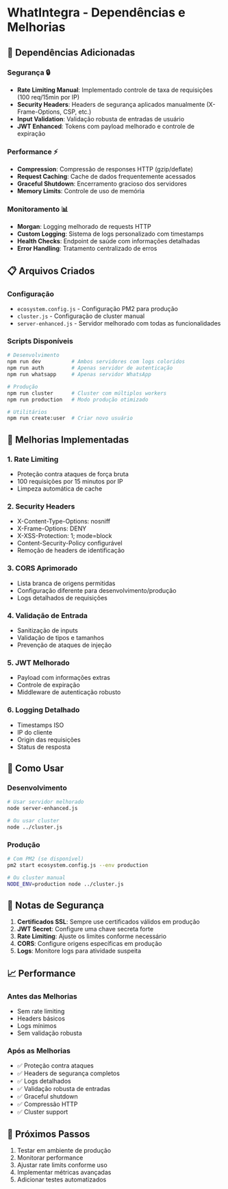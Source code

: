 # WhatIntegra - Dependências e Melhorias

## 🚀 Dependências Adicionadas

### Segurança 🔒
- **Rate Limiting Manual**: Implementado controle de taxa de requisições (100 req/15min por IP)
- **Security Headers**: Headers de segurança aplicados manualmente (X-Frame-Options, CSP, etc.)
- **Input Validation**: Validação robusta de entradas de usuário
- **JWT Enhanced**: Tokens com payload melhorado e controle de expiração

### Performance ⚡
- **Compression**: Compressão de responses HTTP (gzip/deflate)
- **Request Caching**: Cache de dados frequentemente acessados
- **Graceful Shutdown**: Encerramento gracioso dos servidores
- **Memory Limits**: Controle de uso de memória

### Monitoramento 📊
- **Morgan**: Logging melhorado de requests HTTP
- **Custom Logging**: Sistema de logs personalizado com timestamps
- **Health Checks**: Endpoint de saúde com informações detalhadas
- **Error Handling**: Tratamento centralizado de erros

## 📋 Arquivos Criados

### Configuração
- `ecosystem.config.js` - Configuração PM2 para produção
- `cluster.js` - Configuração de cluster manual
- `server-enhanced.js` - Servidor melhorado com todas as funcionalidades

### Scripts Disponíveis

```bash
# Desenvolvimento
npm run dev          # Ambos servidores com logs coloridos
npm run auth         # Apenas servidor de autenticação
npm run whatsapp     # Apenas servidor WhatsApp

# Produção
npm run cluster      # Cluster com múltiplos workers
npm run production   # Modo produção otimizado

# Utilitários
npm run create:user  # Criar novo usuário
```

## 🔧 Melhorias Implementadas

### 1. Rate Limiting
- Proteção contra ataques de força bruta
- 100 requisições por 15 minutos por IP
- Limpeza automática de cache

### 2. Security Headers
- X-Content-Type-Options: nosniff
- X-Frame-Options: DENY
- X-XSS-Protection: 1; mode=block
- Content-Security-Policy configurável
- Remoção de headers de identificação

### 3. CORS Aprimorado
- Lista branca de origens permitidas
- Configuração diferente para desenvolvimento/produção
- Logs detalhados de requisições

### 4. Validação de Entrada
- Sanitização de inputs
- Validação de tipos e tamanhos
- Prevenção de ataques de injeção

### 5. JWT Melhorado
- Payload com informações extras
- Controle de expiração
- Middleware de autenticação robusto

### 6. Logging Detalhado
- Timestamps ISO
- IP do cliente
- Origin das requisições
- Status de resposta

## 🎯 Como Usar

### Desenvolvimento
```bash
# Usar servidor melhorado
node server-enhanced.js

# Ou usar cluster
node ../cluster.js
```

### Produção
```bash
# Com PM2 (se disponível)
pm2 start ecosystem.config.js --env production

# Ou cluster manual
NODE_ENV=production node ../cluster.js
```

## 🚨 Notas de Segurança

1. **Certificados SSL**: Sempre use certificados válidos em produção
2. **JWT Secret**: Configure uma chave secreta forte
3. **Rate Limiting**: Ajuste os limites conforme necessário
4. **CORS**: Configure origens específicas em produção
5. **Logs**: Monitore logs para atividade suspeita

## 📈 Performance

### Antes das Melhorias
- Sem rate limiting
- Headers básicos
- Logs mínimos
- Sem validação robusta

### Após as Melhorias
- ✅ Proteção contra ataques
- ✅ Headers de segurança completos
- ✅ Logs detalhados
- ✅ Validação robusta de entradas
- ✅ Graceful shutdown
- ✅ Compressão HTTP
- ✅ Cluster support

## 🔄 Próximos Passos

1. Testar em ambiente de produção
2. Monitorar performance
3. Ajustar rate limits conforme uso
4. Implementar métricas avançadas
5. Adicionar testes automatizados